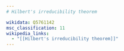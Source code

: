 ```yaml
---
# Hilbert's irreducibility theorem

wikidata: Q5761142
msc_classification: 11
wikipedia_links:
  - "[[Hilbert's irreducibility theorem]]"
---
```

